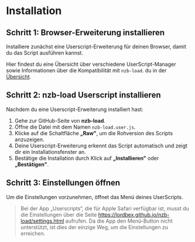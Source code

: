 # Installation

## Schritt 1: Browser-Erweiterung installieren

Installiere zunächst eine Userscript-Erweiterung für deinen Browser, damit du das Script ausführen kannst.

Hier findest du eine Übersicht über verschiedene UserScript-Manager sowie Informationen über die Kompatibilität mit `nzb-load`.
du in der [Übersicht](userscripts-manager.md).

## Schritt 2: nzb-load Userscript installieren

Nachdem du eine Userscript-Erweiterung installiert hast:

1. Gehe zur GitHub-Seite von **nzb-load**.
2. Öffne die Datei mit dem Namen `nzb-load.user.js`.
3. Klicke auf die Schaltfläche **„Raw"**, um die Rohversion des Scripts anzuzeigen.
4. Deine Userscript-Erweiterung erkennt das Script automatisch und zeigt dir ein Installationsfenster an.
5. Bestätige die Installation durch Klick auf **„Installieren"** oder **„Bestätigen"**.

## Schritt 3: Einstellungen öffnen

Um die Einstellungen vorzunehmen, öffnet das Menü deines UserScripts.



> Bei der App „Userscripts“, die für Apple Safari verfügbar ist, musst du die Einstellungen über 
> die Seite https://lordbex.github.io/nzb-load/settings.html aufrufen. 
> Da die App den Menü-Button nicht unterstützt, ist dies der einzige Weg, um die Einstellungen zu erreichen.

